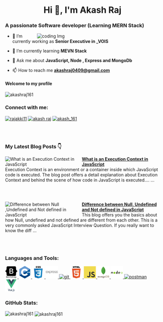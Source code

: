 <h1 align="center">Hi 👋, I'm Akash Raj</h1>
<h3 align="left">A passionate Software developer (Learning MERN Stack)</h3>
<img align="right" alt="coding Img" width="400" src="https://media.tenor.com/Ug6cbVA1ZsMAAAAd/developer.gif">


- 🔭 I’m currently working as **Senior Executive in _VOIS**

- 🌱 I’m currently learning **MEVN Stack**

- 💬 Ask me about **JavaScript, Node , Express and MongoDb**

- 📫 How to reach me **akashraj0409@gmail.com**

<h4 align="left">Welcome to my profile</h4>
<p align="left"> <img src="https://komarev.com/ghpvc/?username=akashraj161&label=Profile%20views&color=0e75b6&style=flat" alt="akashraj161" /> </p>

<h3 align="left">Connect with me:</h3>
<p align="left">
<a href="https://twitter.com/rajakki11" target="blank"><img align="center" src="https://raw.githubusercontent.com/rahuldkjain/github-profile-readme-generator/master/src/images/icons/Social/twitter.svg" alt="rajakki11" height="30" width="40" /></a>
<a href="https://linkedin.com/in/akash raj" target="blank"><img align="center" src="https://raw.githubusercontent.com/rahuldkjain/github-profile-readme-generator/master/src/images/icons/Social/linked-in-alt.svg" alt="akash raj" height="30" width="40" /></a>
<a href="https://www.leetcode.com/akash_161" target="blank"><img align="center" src="https://raw.githubusercontent.com/rahuldkjain/github-profile-readme-generator/master/src/images/icons/Social/leet-code.svg" alt="akash_161" height="30" width="40" /></a>
</p>

<br/><br/>

### My Latest Blog Posts 👇
<!-- HASHNODE_BLOG:START -->
<p align="left">
<a href="https://akashshares.hashnode.dev/what-is-an-execution-context-in-javascript" title="What is an Execution Context in JavaScript"><img src="https://cdn.hashnode.com/res/hashnode/image/upload/v1680444616627/273b1f12-a29a-4610-b140-f889e4ab1668.png?w=1600&h=840&fit=crop&crop=entropy&auto=compress,format&format=webp" alt="What is an Execution Context in JavaScript" width="250px" align="left" /></a>
<a href="https://akashshares.hashnode.dev/what-is-an-execution-context-in-javascript" title="What is an Execution Context in JavaScript"><strong>What is an Execution Context in JavaScript</strong></a>
<br/> Execution Context is an environment or a container inside which JavaScript code is executed. The blog post offers a detail explanation about Execution Context and behind the scene of how code in JavaScript is executed....
... </p> <br/> <br/>
<p align="left">
<a href="https://akashshares.hashnode.dev/difference-between-null-undefined-and-not-defined-in-javascript" title="Difference between Null, Undefined and Not defined in JavaScript"><img src="https://cdn.hashnode.com/res/hashnode/image/stock/unsplash/bmJAXAz6ads/upload/6f886f10fb4adab0512fd24ee6765f1c.jpeg?w=1600&h=840&fit=crop&crop=entropy&auto=compress,format&format=webp" alt="Difference between Null ,Undefined and Not defined in JavaScript" width="250px" align="left" /></a>
<a href="https://akashshares.hashnode.dev/difference-between-null-undefined-and-not-defined-in-javascript" title="Difference between Null, Undefined and Not defined in JavaScript"><strong>Difference between Null, Undefined and Not defined in JavaScript</strong></a>
<br/> This blog offers you the basics about how Null, undefined and not defined are different from each other. This is a very commonly asked JavaScript Interview Question. If you really want to know the diff ...</p> <br/> <br/>
<!-- HASHNODE_BLOG:END -->




<h3 align="left">Languages and Tools:</h3>
<p align="left"> <a href="https://getbootstrap.com" target="_blank" rel="noreferrer"> <img src="https://raw.githubusercontent.com/devicons/devicon/master/icons/bootstrap/bootstrap-plain-wordmark.svg" alt="bootstrap" width="40" height="40"/> </a> <a href="https://www.w3schools.com/cpp/" target="_blank" rel="noreferrer"> <img src="https://raw.githubusercontent.com/devicons/devicon/master/icons/cplusplus/cplusplus-original.svg" alt="cplusplus" width="40" height="40"/> </a> <a href="https://www.w3schools.com/css/" target="_blank" rel="noreferrer"> <img src="https://raw.githubusercontent.com/devicons/devicon/master/icons/css3/css3-original-wordmark.svg" alt="css3" width="40" height="40"/> </a> <a href="https://expressjs.com" target="_blank" rel="noreferrer"> <img src="https://raw.githubusercontent.com/devicons/devicon/master/icons/express/express-original-wordmark.svg" alt="express" width="40" height="40"/> </a> <a href="https://git-scm.com/" target="_blank" rel="noreferrer"> <img src="https://www.vectorlogo.zone/logos/git-scm/git-scm-icon.svg" alt="git" width="40" height="40"/> </a> <a href="https://www.w3.org/html/" target="_blank" rel="noreferrer"> <img src="https://raw.githubusercontent.com/devicons/devicon/master/icons/html5/html5-original-wordmark.svg" alt="html5" width="40" height="40"/> </a> <a href="https://developer.mozilla.org/en-US/docs/Web/JavaScript" target="_blank" rel="noreferrer"> <img src="https://raw.githubusercontent.com/devicons/devicon/master/icons/javascript/javascript-original.svg" alt="javascript" width="40" height="40"/> </a> <a href="https://www.mongodb.com/" target="_blank" rel="noreferrer"> <img src="https://raw.githubusercontent.com/devicons/devicon/master/icons/mongodb/mongodb-original-wordmark.svg" alt="mongodb" width="40" height="40"/> </a> <a href="https://nodejs.org" target="_blank" rel="noreferrer"> <img src="https://raw.githubusercontent.com/devicons/devicon/master/icons/nodejs/nodejs-original-wordmark.svg" alt="nodejs" width="40" height="40"/> </a> <a href="https://postman.com" target="_blank" rel="noreferrer"> <img src="https://www.vectorlogo.zone/logos/getpostman/getpostman-icon.svg" alt="postman" width="40" height="40"/> </a> <a href="https://vuejs.org/" target="_blank" rel="noreferrer"> <img src="https://raw.githubusercontent.com/devicons/devicon/master/icons/vuejs/vuejs-original-wordmark.svg" alt="vuejs" width="40" height="40"/> </a> </p>


<h3 align="left">GitHub Stats:</h3>
<p><img align="left" src="https://github-readme-stats.vercel.app/api/top-langs?username=akashraj161&show_icons=true&locale=en&layout=compact" alt="akashraj161" /></p>

<p>&nbsp;<img align="center" src="https://github-readme-stats.vercel.app/api?username=akashraj161&show_icons=true&locale=en" alt="akashraj161" /></p>

